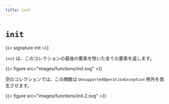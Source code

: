 ```yaml
---
title: init
---
```


# `init`

{{< signature init >}}

`init` は、このコレクションの最後の要素を除いた全ての要素を返します。

{{< figure src="images/functions/init.svg" >}}

空のコレクションでは、この関数は `UnsupportedOperationException` 例外を発生させます。

{{< figure src="images/functions/init.2.svg" >}}
